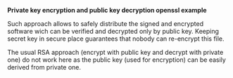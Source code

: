
**Private key encryption and public key decryption openssl example**

Such approach allows to safely distribute the signed and encrypted software wich can be verified and decrypted only by public key. Keeping secret key in secure place guarantees that nobody can re-encrypt this file.

The usual RSA approach (encrypt with public key and decrypt with private one) do not work here as the public key (used for encryption) can be easily derived from private one.
